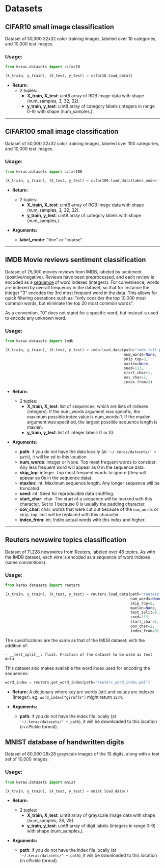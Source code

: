 # Datasets

## CIFAR10 small image classification

Dataset of 50,000 32x32 color training images, labeled over 10 categories, and 10,000 test images.

### Usage:

```python
from keras.datasets import cifar10

(X_train, y_train), (X_test, y_test) = cifar10.load_data()
```

- __Return:__
    - 2 tuples:
        - __X_train, X_test__: uint8 array of RGB image data with shape (num_samples, 3, 32, 32).
        - __y_train, y_test__: uint8 array of category labels (integers in range 0-9) with shape (num_samples,).

---

## CIFAR100 small image classification

Dataset of 50,000 32x32 color training images, labeled over 100 categories, and 10,000 test images.

### Usage:

```python
from keras.datasets import cifar100

(X_train, y_train), (X_test, y_test) = cifar100.load_data(label_mode='fine')
```

- __Return:__
    - 2 tuples:
        - __X_train, X_test__: uint8 array of RGB image data with shape (num_samples, 3, 32, 32).
        - __y_train, y_test__: uint8 array of category labels with shape (num_samples,).

- __Arguments:__

    - __label_mode__: "fine" or "coarse".

---

## IMDB Movie reviews sentiment classification

Dataset of 25,000 movies reviews from IMDB, labeled by sentiment (positive/negative). Reviews have been preprocessed, and each review is encoded as a [sequence](preprocessing/sequence.md) of word indexes (integers). For convenience, words are indexed by overall frequency in the dataset, so that for instance the integer "3" encodes the 3rd most frequent word in the data. This allows for quick filtering operations such as: "only consider the top 10,000 most common words, but eliminate the top 20 most common words".

As a convention, "0" does not stand for a specific word, but instead is used to encode any unknown word.

### Usage:

```python
from keras.datasets import imdb

(X_train, y_train), (X_test, y_test) = imdb.load_data(path="imdb_full.pkl",
                                                      num_words=None,
                                                      skip_top=0,
                                                      maxlen=None,
                                                      seed=113,
                                                      start_char=1,
                                                      oov_char=2,
                                                      index_from=3)
```
- __Return:__
    - 2 tuples:
        - __X_train, X_test__: list of sequences, which are lists of indexes (integers). If the num_words argument was specific, the maximum possible index value is num_words-1. If the maxlen argument was specified, the largest possible sequence length is maxlen.
        - __y_train, y_test__: list of integer labels (1 or 0). 

- __Arguments:__

    - __path__: if you do not have the data locally (at `'~/.keras/datasets/' + path`), it will be 
    ed to this location.
    - __num_words__: integer or None. Top most frequent words to consider. Any less frequent word will appear as 0 in the sequence data.
    - __skip_top__: integer. Top most frequent words to ignore (they will appear as 0s in the sequence data).
    - __maxlen__: int. Maximum sequence length. Any longer sequence will be truncated.
    - __seed__: int. Seed for reproducible data shuffling.
    - __start_char__: char. The start of a sequence will be marked with this character.
        Set to 1 because 0 is usually the padding character.
    - __oov_char__: char. words that were cut out because of the `num_words`
        or `skip_top` limit will be replaced with this character.
    - __index_from__: int. Index actual words with this index and higher.

---

## Reuters newswire topics classification

Dataset of 11,228 newswires from Reuters, labeled over 46 topics. As with the IMDB dataset, each wire is encoded as a sequence of word indexes (same conventions).

### Usage:

```python
from keras.datasets import reuters

(X_train, y_train), (X_test, y_test) = reuters.load_data(path="reuters.pkl",
                                                         num_words=None,
                                                         skip_top=0,
                                                         maxlen=None,
                                                         test_split=0.2,
                                                         seed=113,
                                                         start_char=1,
                                                         oov_char=2,
                                                         index_from=3)
```

The specifications are the same as that of the IMDB dataset, with the addition of:

    - __test_split__: float. Fraction of the dataset to be used as test data.

This dataset also makes available the word index used for encoding the sequences:

```python
word_index = reuters.get_word_index(path="reuters_word_index.pkl")
```

- __Return:__ A dictionary where key are words (str) and values are indexes (integer). eg. `word_index["giraffe"]` might return `1234`. 

- __Arguments:__

    - __path__: if you do not have the index file locally (at `'~/.keras/datasets/' + path`), it will be downloaded to this location (in cPickle format).
    
## MNIST database of handwritten digits

Dataset of 60,000 28x28 grayscale images of the 10 digits, along with a test set of 10,000 images.

### Usage:

```python
from keras.datasets import mnist

(X_train, y_train), (X_test, y_test) = mnist.load_data()
```

- __Return:__
    - 2 tuples:
        - __X_train, X_test__: uint8 array of grayscale image data with shape (num_samples, 28, 28).
        - __y_train, y_test__: uint8 array of digit labels (integers in range 0-9) with shape (num_samples,).

- __Arguments:__

    - __path__: if you do not have the index file locally (at `'~/.keras/datasets/' + path`), it will be downloaded to this location (in cPickle format).
